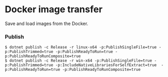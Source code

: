 # Docker image transfer

Save and load images from the Docker.

### Publish
    $ dotnet publish -c Release -r linux-x64 -p:PublishSingleFile=true -p:PublishTrimmed=true -p:PublishReadyToRun=true -p:PublishReadyToRunComposite=true
    $ dotnet publish -c Release -r win-x64 -p:PublishSingleFile=true -p:PublishTrimmed=true -p:IncludeNativeLibrariesForSelfExtract=true  -p:PublishReadyToRun=true -p:PublishReadyToRunComposite=true